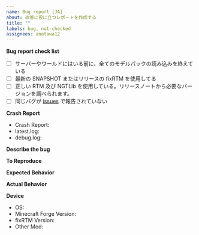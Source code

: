 ```yaml
---
name: Bug report [JA]
about: 改善に役に立つレポートを作成する
title: ""
labels: bug, not-checked
assignees: anatawa12
---
```


**Bug report check list**

- [ ] サーバーやワールドにはいる前に、全てのモデルパックの読み込みを終えている
- [ ] 最新の SNAPSHOT またはリリースの fixRTM を使用してる
- [ ] 正しい RTM 及び NGTLib を使用している。リリースノートから必要なバージョンを調べられます。
- [ ] 同じバグが [issues](https://github.com/fixrtm/fixRTM/issues) で報告されていない

**Crash Report**

<!--
クラッシュレポート、 latest.log 、 debug.log
を可能であればアップロードしてください。
-->
- Crash Report:
- latest.log:
- debug.log:

**Describe the bug**

<!--
バグが何であるかについての明確で簡潔な説明をしてください。
いつ、何をしたときに起きたかは重要な情報なため、可能であればこれらも教えて下さい。
説明をわかりやすくするためにスクリーンショットを使用できます。
-->

**To Reproduce**

<!--
もしこのバグを再現することがっできるのであれば、その手順を教えて下さい。
もし再現することができなければ、再現できないと書いてください。
-->

**Expected Behavior**

<!--
何が(予想に反して)発生したかを説明してください。
-->

**Actual Behavior**

<!--
何が発生するべきかを説明してください。
-->

**Device**

<!--
以下の表のを埋めてください。
もしクラッシュレポートをアップロードした場合はここに書く必要はありません。
-->

- OS:
- Minecraft Forge Version:
- fixRTM Version:
- Other Mod:
